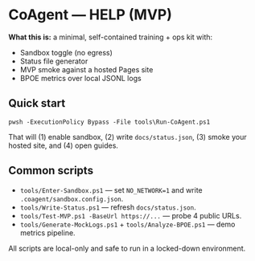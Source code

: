 
# CoAgent — HELP (MVP)

**What this is:** a minimal, self-contained training + ops kit with:
- Sandbox toggle (no egress)
- Status file generator
- MVP smoke against a hosted Pages site
- BPOE metrics over local JSONL logs

## Quick start
```pwsh
pwsh -ExecutionPolicy Bypass -File tools\Run-CoAgent.ps1
```
That will (1) enable sandbox, (2) write `docs/status.json`, (3) smoke your hosted site, and (4) open guides.

## Common scripts
- `tools/Enter-Sandbox.ps1` — set `NO_NETWORK=1` and write `.coagent/sandbox.config.json`.
- `tools/Write-Status.ps1` — refresh `docs/status.json`.
- `tools/Test-MVP.ps1 -BaseUrl https://...` — probe 4 public URLs.
- `tools/Generate-MockLogs.ps1` + `tools/Analyze-BPOE.ps1` — demo metrics pipeline.

All scripts are local-only and safe to run in a locked-down environment.
